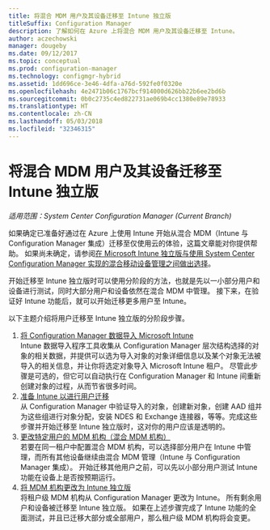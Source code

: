 ```yaml
---
title: 将混合 MDM 用户及其设备迁移至 Intune 独立版
titleSuffix: Configuration Manager
description: 了解如何在 Azure 上将混合 MDM 用户及其设备迁移至 Intune。
author: aczechowski
manager: dougeby
ms.date: 09/12/2017
ms.topic: conceptual
ms.prod: configuration-manager
ms.technology: configmgr-hybrid
ms.assetid: 1dd696ce-3e46-4dfa-a76d-592fe0f0320e
ms.openlocfilehash: 4e2471b06c1767bcf914000d626bb22b6ee2bd6b
ms.sourcegitcommit: 0b0c2735c4ed822731ae069b4cc1380e89e78933
ms.translationtype: HT
ms.contentlocale: zh-CN
ms.lasthandoff: 05/03/2018
ms.locfileid: "32346315"
---
```

# <a name="migrate-hybrid-mdm-users-and-devices-to-intune-standalone"></a>将混合 MDM 用户及其设备迁移至 Intune 独立版

*适用范围：System Center Configuration Manager (Current Branch)*    

如果确定已准备好通过在 Azure 上使用 Intune 开始从混合 MDM（Intune 与 Configuration Manager 集成）迁移至仅使用云的体验，这篇文章能对你提供帮助。 如果尚未确定，请参阅[在 Microsoft Intune 独立版与使用 System Center Configuration Manager 实现的混合移动设备管理之间做出选择](https://docs.microsoft.com/sccm/mdm/understand/choose-between-standalone-intune-and-hybrid-mobile-device-management)。 

开始迁移至 Intune 独立版时可以使用分阶段的方法，也就是先以一小部分用户和设备进行测试，同时大部分用户和设备依然在混合 MDM 中管理。 接下来，在验证好 Intune 功能后，就可以开始迁移更多用户至 Intune。    

以下主题介绍将用户迁移至 Intune 独立版的分阶段步骤。    
  
1.  [将 Configuration Manager 数据导入 Microsoft Intune](migrate-import-data.md)   
    Intune 数据导入程序工具收集从 Configuration Manager 层次结构选择的对象的相关数据，并提供可以选为导入对象的对象详细信息以及某个对象无法被导入的相关信息，并让你将选定对象导入 Microsoft Intune 租户。 尽管此步骤是可选的，但它可以自动执行在 Configuration Manager 和 Intune 间重新创建对象的过程，从而节省很多时间。 
2.  [准备 Intune 以进行用户迁移](migrate-prepare-intune.md)    
    从 Configuration Manager 中验证导入的对象，创建新对象，创建 AAD 组并为这些组进行对象分配，安装 NDES 和 Exchange 连接器，等等。完成这些步骤并开始迁移至 Intune 独立版时，这对你的用户应该是透明的。  
3.  [更改特定用户的 MDM 机构（混合 MDM 机构）](migrate-mixed-authority.md)    
    若要在同一租户中配置混合 MDM 机构，可以选择部分用户在 Intune 中管理，而所有其他设备继续由混合 MDM 管理（Intune 与 Configuration Manager 集成）。 开始迁移其他用户之前，可以先以小部分用户测试 Intune 功能在设备上是否按预期运行。 
4.  [将 MDM 机构更改为 Intune 独立版](change-mdm-authority.md)     
    将租户级 MDM 机构从 Configuration Manager 更改为 Intune。 所有剩余用户和设备被迁移至 Intune 独立版。 如果在上述步骤完成了 Intune 功能的全面测试，并且已迁移大部分或全部用户，那么租户级 MDM 机构将会变更。